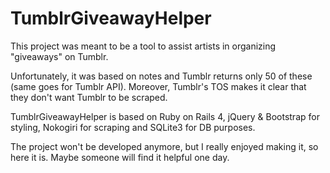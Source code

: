 # TumblrGiveawayHelper

This project was meant to be a tool to assist artists in organizing "giveaways" on Tumblr.

Unfortunately, it was based on notes and Tumblr returns only 50 of these (same goes for Tumblr API). Moreover, Tumblr's TOS makes it clear that they don't want Tumblr to be scraped.

TumblrGiveawayHelper is based on Ruby on Rails 4, jQuery & Bootstrap for styling, Nokogiri for scraping  and SQLite3 for DB purposes.

The project won't be developed anymore, but I really enjoyed making it, so here it is. Maybe someone will find it helpful one day.
